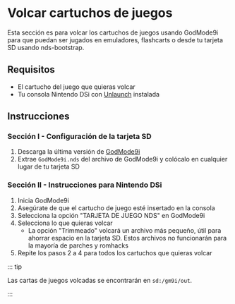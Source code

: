 # Volcar cartuchos de juegos

Esta sección es para volcar los cartuchos de juegos usando GodMode9i para que puedan ser jugados en emuladores, flashcarts o desde tu tarjeta SD usando nds-bootstrap.

## Requisitos

- El cartucho del juego que quieras volcar
- Tu consola Nintendo DSi con  [Unlaunch](installing-unlaunch.html) instalada

## Instrucciones

### Sección I - Configuración de la tarjeta SD

1. Descarga la última versión de  [GodMode9i](https://github.com/DS-Homebrew/GodMode9i/releases)
2. Extrae `GodMode9i.nds` del archivo de GodMode9i y colócalo en cualquier lugar de tu tarjeta SD

### Sección II - Instrucciones para Nintendo DSi

1. Inicia GodMode9i
2. Asegúrate de que el cartucho de juego esté insertado en la consola
3. Selecciona la opción "TARJETA DE JUEGO NDS" en GodMode9i
4. Selecciona lo que quieras volcar
   - La opción "Trimmeado" volcará un archivo más pequeño, útil para ahorrar espacio en la tarjeta SD. Estos archivos no funcionarán para la mayoría de parches y romhacks
5. Repite los pasos 2 a 4 para todos los cartuchos que quieras volcar

::: tip

Las cartas de juegos volcadas se encontrarán en `sd:/gm9i/out`.

:::
